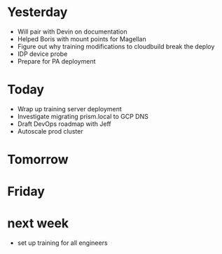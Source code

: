 # Yesterday

 - Will pair with Devin on documentation
 - Helped Boris with mount points for Magellan
 - Figure out why training modifications to cloudbuild break the deploy
 - IDP device probe
 - Prepare for PA deployment

# Today

- Wrap up training server deployment
- Investigate migrating prism.local to GCP DNS
- Draft DevOps roadmap with Jeff
- Autoscale prod cluster

# Tomorrow

# Friday

# next week
- set up training for all engineers
